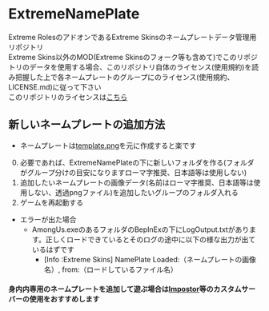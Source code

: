 # ExtremeNamePlate
Extreme RolesのアドオンであるExtreme Skinsのネームプレートデータ管理用リポジトリ<br>
Extreme Skins以外のMOD(Extreme Skinsのフォーク等も含めて)でこのリポジトリのデータを使用する場合、このリポジトリ自体のライセンス(使用規約)を読み把握した上で各ネームプレートのグループにのライセンス(使用規約、LICENSE.md)に従って下さい<br>
このリポジトリのライセンスは[こちら](https://github.com/yukieiji/ExtremeNamePlate/blob/main/LICENSE.md)

## 新しいネームプレートの追加方法
- ネームプレートは[template.png](https://github.com/yukieiji/ExtremeNamePlate/blob/main/template.png)を元に作成すると楽です

0. 必要であれば、ExtremeNamePlateの下に新しいフォルダを作る(フォルダがグループ分けの目安になりますローマ字推奨、日本語等は使用しない)
1. 追加したいネームプレートの画像データ(名前はローマ字推奨、日本語等は使用しない、透過pngファイル)を追加したいグループのフォルダ入れる
2. ゲームを再起動する

- エラーが出た場合
  - AmongUs.exeのあるフォルダのBepInExの下にLogOutput.txtがあります。正しくロードできているとそのログの途中に以下の様な出力が出ているはずです
    - [Info   :Extreme Skins] NamePlate Loaded:（ネームプレートの画像名）, from:（ロードしているファイル名）

#### 身内内専用のネームプレートを追加して遊ぶ場合は[Impostor](https://github.com/Impostor/Impostor)等のカスタムサーバーの使用をおすすめします
